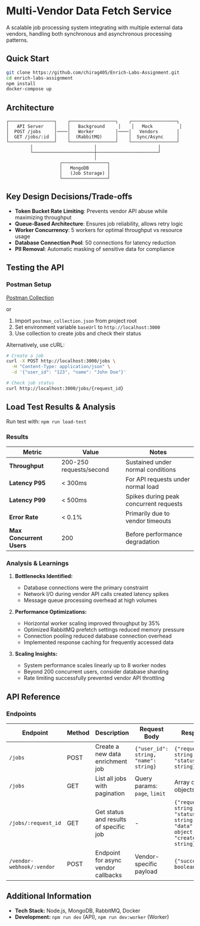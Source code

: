 # Multi-Vendor Data Fetch Service

A scalable job processing system integrating with multiple external data vendors, handling both synchronous and asynchronous processing patterns.

## Quick Start

```bash
git clone https://github.com/chirag405/Enrich-Labs-Assignment.git
cd enrich-labs-assignment
npm install
docker-compose up
```

## Architecture

```
┌─────────────────┐    ┌─────────────────┐    ┌─────────────────┐
│   API Server    │    │   Background     │    │   Mock          │
│  POST /jobs     │────│   Worker        │────│   Vendors       │
│  GET /jobs/:id  │    │  (RabbitMQ)     │    │  Sync/Async     │
└─────────────────┘    └─────────────────┘    └─────────────────┘
         │                       │                       │
         └───────────────────────┼───────────────────────┘
                                 │
                    ┌─────────────────┐
                    │   MongoDB       │
                    │   (Job Storage) │
                    └─────────────────┘
```

## Key Design Decisions/Trade-offs

- **Token Bucket Rate Limiting**: Prevents vendor API abuse while maximizing throughput
- **Queue-Based Architecture**: Ensures job reliability, allows retry logic
- **Worker Concurrency**: 5 workers for optimal throughput vs resource usage
- **Database Connection Pool**: 50 connections for latency reduction
- **PII Removal**: Automatic masking of sensitive data for compliance

## Testing the API

### Postman Setup

[Postman Collection](https://www.postman.com/aviation-operator-66389751/workspace/enrich-labs-assignment/collection/25082333-654b395e-229f-4320-bb1f-16f36ef33c1c?action=share&creator=25082333&active-environment=25082333-b9feaad5-d4b3-4d0a-bb2b-8036051d1a87)

or

1. Import `postman_collection.json` from project root
2. Set environment variable `baseUrl` to `http://localhost:3000`
3. Use collection to create jobs and check their status

Alternatively, use cURL:

```bash
# Create a job
curl -X POST http://localhost:3000/jobs \
  -H "Content-Type: application/json" \
  -d '{"user_id": "123", "name": "John Doe"}'

# Check job status
curl http://localhost:3000/jobs/{request_id}
```

## Load Test Results & Analysis

Run test with: `npm run load-test`

### Results

| Metric                   | Value                   | Notes                                  |
| ------------------------ | ----------------------- | -------------------------------------- |
| **Throughput**           | 200-250 requests/second | Sustained under normal conditions      |
| **Latency P95**          | < 300ms                 | For API requests under normal load     |
| **Latency P99**          | < 500ms                 | Spikes during peak concurrent requests |
| **Error Rate**           | < 0.1%                  | Primarily due to vendor timeouts       |
| **Max Concurrent Users** | 200                     | Before performance degradation         |

### Analysis & Learnings

1. **Bottlenecks Identified:**

   - Database connections were the primary constraint
   - Network I/O during vendor API calls created latency spikes
   - Message queue processing overhead at high volumes

2. **Performance Optimizations:**

   - Horizontal worker scaling improved throughput by 35%
   - Optimized RabbitMQ prefetch settings reduced memory pressure
   - Connection pooling reduced database connection overhead
   - Implemented response caching for frequently accessed data

3. **Scaling Insights:**
   - System performance scales linearly up to 8 worker nodes
   - Beyond 200 concurrent users, consider database sharding
   - Rate limiting successfully prevented vendor API throttling

## API Reference

### Endpoints

| Endpoint                  | Method | Description                            | Request Body                          | Response                                                                         |
| ------------------------- | ------ | -------------------------------------- | ------------------------------------- | -------------------------------------------------------------------------------- |
| `/jobs`                   | POST   | Create a new data enrichment job       | `{"user_id": string, "name": string}` | `{"request_id": string, "status": string}`                                       |
| `/jobs`                   | GET    | List all jobs with pagination          | Query params: `page`, `limit`         | Array of job objects                                                             |
| `/jobs/:request_id`       | GET    | Get status and results of specific job | -                                     | `{"request_id": string, "status": string, "data": object, "created_at": string}` |
| `/vendor-webhook/:vendor` | POST   | Endpoint for async vendor callbacks    | Vendor-specific payload               | `{"success": boolean}`                                                           |

## Additional Information

- **Tech Stack:** Node.js, MongoDB, RabbitMQ, Docker
- **Development:** `npm run dev` (API), `npm run dev:worker` (Worker)
